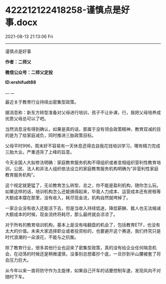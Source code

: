 # 422212122418258-谨慎点是好事.docx

2021-08-13 21:13:06 Fri

----

谨慎点是好事

__作者：二师父__

__微信公众号：二师父定投__

__ID:ershifudt88__

__ __

最近关于教育行业持续出密集型政策。

据消息称：新东方转型准备对父母进行培训，孩子不让补课，行，我把父母培养成优质父母总可以了吧。

当然消息没有得到确认，如果是真的话，那属于没有领会政策精神，教育双减的目的是为了给家庭减负，同时推进三胎政策目标。

父母平时996，周末好不容易有一天休息还得去自我花钱培训学习，哪有精力完成三胎大业。严重违背了上峰的旨意。

今天全国人大拟修法明确：家庭教育服务机构不得组织或者变相组织营利性教育培训，公民、法人和非法人组织依法设立的家庭教育服务机构明确为“非营利性家庭教育服务机构”。

这个规定就更猛了，无论教育怎么转型，总之，你不能是盈利机构，随你怎么玩。如果这样的话，培训机构怎么还能搞得起来，毕竟人力成本、运营成本还有房租等大额成本摆在那里，没有收入，耗尽现金流，机构自然就垮掉了。

一家企业没有收入还能活下去，但是当收入持续低迷，降低薪酬、裁人也无法缩减大额成本的时候，现金流终将耗尽，那么最终就会凉凉了。

对于所有的教育培训机构，基本上是没有啥翻盘的机会了，包括教育ETF，也没有太大的价值。未来大家选择职业或者投资标的，也要避开这个赛道，我们终究只是时代浪潮的一朵浪花，不能与之抗衡。

除了教育行业，很多其他行业也迎来了密集型政策，真的没有给企业任何喘息机会，在动荡的时候还是稍微谨慎，没事别总想着抄个底，一旦抄到半山腰被套了将会压力巨大。

从今年以来一直将防守作为主旋律，如果自己开车的话要控制车速，发现风向不对随时下车。

